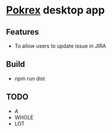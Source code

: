 # [Pokrex](https://pokrex.com/) desktop app

## Features
- To allow users to update issue in JIRA

## Build
- npm run dist

## TODO
- A
- WHOLE
- LOT